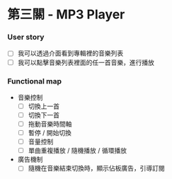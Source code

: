 # 第三關 - MP3 Player

### User story

- [ ] 我可以透過介面看到專輯裡的音樂列表
- [ ] 我可以點擊音樂列表裡面的任一首音樂，進行播放

### Functional map

- 音樂控制
  - [ ] 切換上一首
  - [ ] 切換下一首
  - [ ] 拖動音樂時間軸
  - [ ] 暫停 / 開始切換
  - [ ] 音量控制
  - [ ] 單曲重複播放 / 隨機播放 / 循環播放
- 廣告機制
  - [ ] 隨機在音樂結束切換時，顯示佔板廣告，引導訂閱
